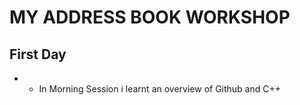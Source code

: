# MY ADDRESS BOOK WORKSHOP
## First Day
* * In Morning Session i learnt an overview of Github and C++ 

